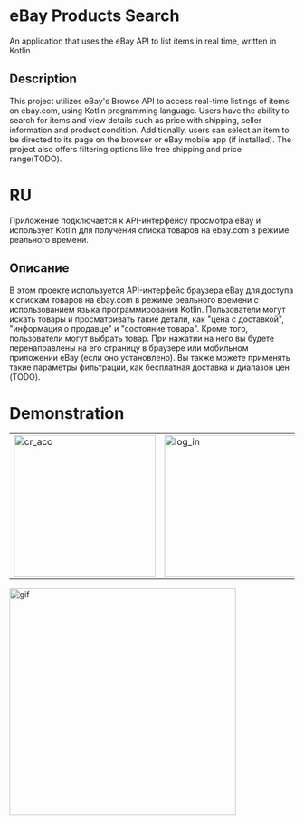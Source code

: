 # eBay Products Search
An application that uses the eBay API to list items in real time, written in Kotlin.
## Description
This project utilizes eBay's Browse API to access real-time listings of items on ebay.com, using Kotlin programming language. Users have the ability to search for items and view details such as price with shipping, seller information and product condition. Additionally, users can select an item to be directed to its page on the browser or eBay mobile app (if installed). The project also offers filtering options like free shipping and price range(TODO).
# RU
Приложение подключается к API-интерфейсу просмотра eBay и использует Kotlin для получения списка товаров на ebay.com в режиме реального времени.
## Описание
В этом проекте используется API-интерфейс браузера eBay для доступа к спискам товаров на ebay.com в режиме реального времени с использованием языка программирования Kotlin. Пользователи могут искать товары и просматривать такие детали, как "цена с доставкой", "информация о продавце" и "состояние товара". Кроме того, пользователи могут выбрать товар. При нажатии на него вы будете перенаправлены на его страницу в браузере или мобильном приложении eBay (если оно установлено). Вы также можете применять такие параметры фильтрации, как бесплатная доставка и диапазон цен (TODO).
# Demonstration
<table>
  <tr>
    <td><img src="https://github.com/DenisKsantopulos/eBay_Products_Search/blob/master/my_res/create_acc.jpg" alt="cr_acc" width="250"></td>
    <td><img src="https://github.com/DenisKsantopulos/eBay_Products_Search/blob/master/my_res/log_in.jpg" alt="log_in" width="250"></td>
    <td><img src="https://github.com/DenisKsantopulos/eBay_Products_Search/blob/master/my_res/home.jpg" alt="home" width="250"></td>
  </tr>
</table>
<img src="https://github.com/DenisKsantopulos/eBay_Products_Search/blob/master/my_res/search.gif" alt="gif" width="400">

